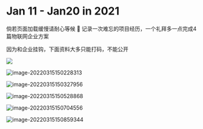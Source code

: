 # Jan 11 - Jan20 in 2021

倘若页面加载缓慢请耐心等候
📝 记录一次难忘的项目经历，一个礼拜多一点完成4篇物联网企业方案

因为和企业挂钩，下面资料大多只能打码，不能公开

![](https://vichien-public.oss-cn-guangzhou.aliyuncs.com/typora/Snipaste_2022-01-11_22-05-28.jpg)

![image-20220315150228313](https://vichien-public.oss-cn-guangzhou.aliyuncs.com/typora/image-20220315150228313.png)

![image-20220315150327956](https://vichien-public.oss-cn-guangzhou.aliyuncs.com/typora/image-20220315150327956.png)

![image-20220315150528868](https://vichien-public.oss-cn-guangzhou.aliyuncs.com/typora/image-20220315150528868.png)

![image-20220315150704556](https://vichien-public.oss-cn-guangzhou.aliyuncs.com/typora/image-20220315150704556.png)

![image-20220315150859344](https://vichien-public.oss-cn-guangzhou.aliyuncs.com/typora/image-20220315150859344.png)
